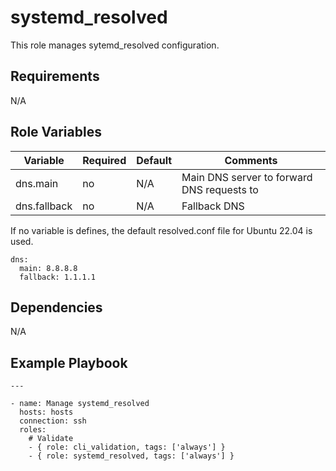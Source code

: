 systemd_resolved
=========

This role manages sytemd_resolved configuration.


Requirements
------------
N/A


Role Variables
--------------
| Variable          | Required | Default | Comments |
|-------------------|----------|---------|----------|
| dns.main | no | N/A | Main DNS server to forward DNS requests to |
| dns.fallback | no | N/A | Fallback DNS |

If no variable is defines, the default resolved.conf file for Ubuntu 22.04 is used.

```
dns:
  main: 8.8.8.8
  fallback: 1.1.1.1
```


Dependencies
------------
N/A

Example Playbook
----------------

```
---

- name: Manage systemd_resolved
  hosts: hosts
  connection: ssh
  roles:
    # Validate
    - { role: cli_validation, tags: ['always'] }
    - { role: systemd_resolved, tags: ['always'] }

```
